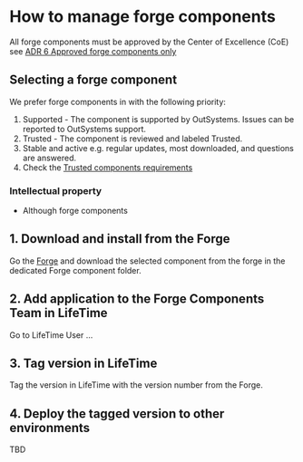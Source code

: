 # How to manage forge components

All forge components must be approved by the Center of Excellence (CoE) see [ADR 6 Approved forge components only](ADR-006-approved-forge-components-only.md)

## Selecting a forge component

We prefer forge components in with the following priority:
1. Supported - The component is supported by OutSystems. Issues can be reported to OutSystems support.
2. Trusted - The component is reviewed and labeled Trusted.
3. Stable and active e.g. regular updates, most downloaded, and questions are answered.
4. Check the [Trusted components requirements](https://success.outsystems.com/Support/Forge_Components/Forge_FAQs/Trusted_components_requirements)


### Intellectual property
- Although forge components

## 1. Download and install from the Forge
Go the [Forge](https://www.outsystems.com/forge/) and download the selected component from the forge in the dedicated Forge component folder.

## 2. Add application to the Forge Components Team in LifeTime
Go to LifeTime User ...
## 3. Tag version in LifeTime
Tag the version in LifeTime with the version number from the Forge.
## 4. Deploy the tagged version to other environments
TBD
